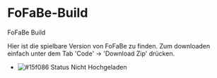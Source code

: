 # FoFaBe-Build
FoFaBe Build

Hier ist die spielbare Version von FoFaBe zu finden.
Zum downloaden einfach unter dem Tab 'Code' -> 'Download Zip' drücken.

- ![#15f086](https://via.placeholder.com/15/f03c15/000000?text=+) Status Nicht Hochgeladen
